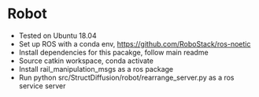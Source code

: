 # Robot

- Tested on Ubuntu 18.04
- Set up ROS with a conda env,  https://github.com/RoboStack/ros-noetic
- Install dependencies for this pacakge, follow main readme
- Source catkin workspace, conda activate
- Install rail_manipulation_msgs as a ros package
- Run python src/StructDiffusion/robot/rearrange_server.py as a ros service server
